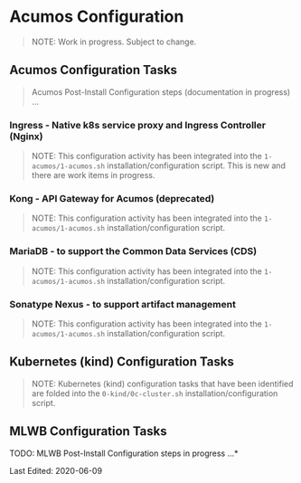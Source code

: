 # Acumos Configuration

> NOTE: Work in progress.  Subject to change.

## Acumos Configuration Tasks

>Acumos Post-Install Configuration steps (documentation in progress) ...

### Ingress - Native k8s service proxy and Ingress Controller (Nginx)

>NOTE: This configuration activity has been integrated into the `1-acumos/1-acumos.sh` installation/configuration script. This is new and there are work items in progress.

### Kong - API Gateway for Acumos (deprecated)

>NOTE: This configuration activity has been integrated into the `1-acumos/1-acumos.sh` installation/configuration script.

### MariaDB - to support the Common Data Services (CDS)

>NOTE: This configuration activity has been integrated into the `1-acumos/1-acumos.sh` installation/configuration script.

### Sonatype Nexus - to support artifact management

>NOTE: This configuration activity has been integrated into the `1-acumos/1-acumos.sh` installation/configuration script.

## Kubernetes (kind) Configuration Tasks

>NOTE: Kubernetes (kind) configuration tasks that have been identified are folded into the `0-kind/0c-cluster.sh` installation/configuration script.

## MLWB Configuration Tasks

TODO: MLWB Post-Install Configuration steps in progress ...*

Last Edited: 2020-06-09
